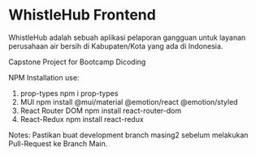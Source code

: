 # WhistleHub Frontend

WhistleHub adalah sebuah aplikasi pelaporan gangguan untuk layanan perusahaan air bersih di Kabupaten/Kota yang ada di Indonesia.

Capstone Project for Bootcamp Dicoding

NPM Installation use:

1. prop-types npm i prop-types
2. MUI npm install @mui/material @emotion/react @emotion/styled
3. React Router DOM npm install react-router-dom
4. React-Redux npm install react-redux

Notes:
Pastikan buat development branch masing2 sebelum melakukan Pull-Request ke Branch Main.
